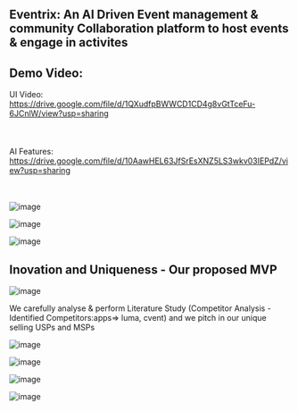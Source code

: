 Eventrix: An AI Driven Event management & community Collaboration platform to host events & engage in activites
-

Demo Video:
-

UI Video: https://drive.google.com/file/d/1QXudfpBWWCD1CD4g8vGtTceFu-6JCnlW/view?usp=sharing
<br/>
<br/>
<br/>
<br/>
AI Features: https://drive.google.com/file/d/10AawHEL63JfSrEsXNZ5LS3wkv03IEPdZ/view?usp=sharing
<br/>
<br/>
<br/>

![image](https://github.com/user-attachments/assets/6a7a711a-9ee0-4fb7-9a36-5b7f1efb4834)

![image](https://github.com/user-attachments/assets/e411c3ea-f3bd-4645-b635-66750cc86c4f)

![image](https://github.com/user-attachments/assets/1352c709-3dd5-45c9-8ab5-b5ebd8adcc66)


Inovation and Uniqueness - Our proposed MVP
-
![image](https://github.com/user-attachments/assets/283b00ae-2a10-48a7-b97f-f39d4015e41b)


We carefully analyse & perform Literature Study (Competitor Analysis - Identified Competitors:apps=> luma, cvent) and we pitch in our unique selling USPs and MSPs

![image](https://github.com/user-attachments/assets/e184295f-9fbd-4ab7-a280-327b68e6e998)

![image](https://github.com/user-attachments/assets/a068ae8c-9064-466d-86b3-f9526b4d475a)

![image](https://github.com/user-attachments/assets/6942e08b-5c9f-462c-9dd4-95d7208da1e0)

![image](https://github.com/user-attachments/assets/68453448-61a2-4654-ba2c-cba35e332886)



